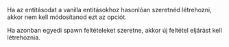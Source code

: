 Ha az entitásodat a vanilla entitásokhoz hasonlóan szeretnéd létrehozni, akkor nem kell módosítanod ezt az opciót.

Ha azonban egyedi spawn feltételeket szeretne, akkor új feltétel eljárást kell létrehoznia.